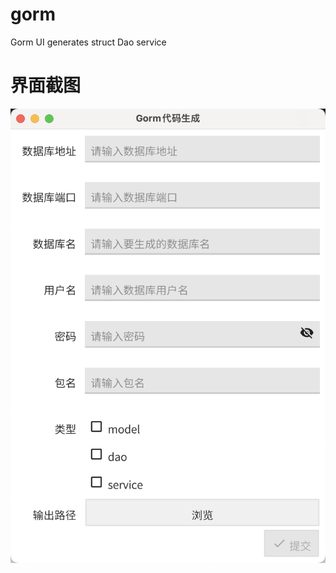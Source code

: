 # gorm
Gorm UI generates struct Dao service

# 界面截图
![alt 截图](https://raw.githubusercontent.com/Thunural/gorm/main/pic.png)
